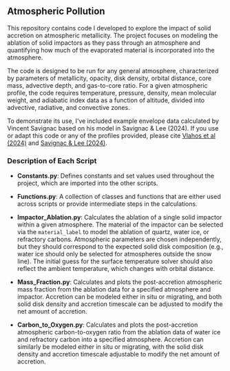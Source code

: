 ## Atmospheric Pollution
This repository contains code I developed to explore the impact of solid accretion on atmospheric metallicity. The project focuses on modeling the ablation of solid impactors as 
they pass through an atmosphere and quantifying how much of the evaporated material is incorporated into the atmosphere.

The code is designed to be run for any general atmosphere, characterized by parameters of metallicity, opacity, disk density, orbital distance, core mass, advective depth, and 
gas-to-core ratio. For a given atmospheric profile, the code requires temperature, pressure, density, mean molecular weight, and adiabatic index data as a function of altitude, 
divided into advective, radiative, and convective zones.

To demonstrate its use, I’ve included example envelope data calculated by Vincent Savignac based on his model in Savignac & Lee (2024). 
If you use or adapt this code or any of the profiles provided, please cite [Vlahos et al (2024)](https://ui.adsabs.harvard.edu/abs/2024arXiv240913820V/abstract) 
and [Savignac & Lee (2024)](https://ui.adsabs.harvard.edu/abs/2024ApJ...973...85S/abstract).

### Description of Each Script

- **Constants.py**: Defines constants and set values used throughout the project, which are imported into the other scripts.
  
- **Functions.py**: A collection of classes and functions that are either used across scripts or provide intermediate steps in the calculations.
  
- **Impactor_Ablation.py**: Calculates the ablation of a single solid impactor within a given atmosphere. The material of the impactor can be selected
via the `material_label` to model the ablation of quartz, water ice, or refractory carbons. Atmospheric parameters are chosen independently, but they should
correspond to the expected solid disk composition (e.g., water ice should only be selected for atmospheres outside the snow line). The initial guess for the surface
temperature solver should also reflect the ambient temperature, which changes with orbital distance.
  
- **Mass_Fraction.py**: Calculates and plots the post-accretion atmospheric mass fraction from the ablation data for a specified atmosphere and impactor.
  Accretion can be modeled either in situ or migrating, and both solid disk density and accretion timescale can be adjusted to modify the net amount of accretion.
  
- **Carbon_to_Oxygen.py**: Calculates and plots the post-accretion atmospheric carbon-to-oxygen ratio from the ablation data of water ice and refractory carbon into
  a specified atmosphere. Accretion can similarly be modeled either in situ or migrating, with the solid disk density and accretion timescale adjustable to modify the net amount of accretion.
